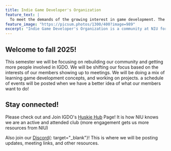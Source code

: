 ```yaml
---
title: Indie Game Developer's Organization
feature_text: |
  To meet the demands of the growing interest in game development. The organization aims to provide a safe and immersive environment for students to learn and hone their game development skills, create projects for portfolios, develop a community where students can obtain information and assistance on subjects related to game development, and provide a place where individuals can showcase their strengths and experience as game developers. 
feature_image: "https://picsum.photos/1300/400?image=989"
excerpt: "Indie Game Developer's Organization is a community at NIU for people in Computer Science, Visual arts, and Sound design who want to learn and or talk about making videogames!"
---
```

## Welcome to fall 2025! 
This semester we will be focusing on rebuilding our community and getting more people involved in IGDO. We will be shifting our focus based on the interests of our members showing up to meetings. We will be doing a mix of learning game development concepts, and working on projects. a schedule of events will be posted when we have a better idea of what our members want to do!

## Stay connected!
Please check out and Join IGDO's [Huskie Hub](https://huskiehub.niu.edu/feeds?type=club&type_id=35731&tab=home) Page! It is how NIU knows we are an active and attended club (more engagement gets us more resources from NIU)

Also join our [Discord](https://discord.gg/WKpXzfbk8H 'Link to join the IGDO discord server'){: target="_blank"}! This is where we will be posting updates, meeting links, and other resources.